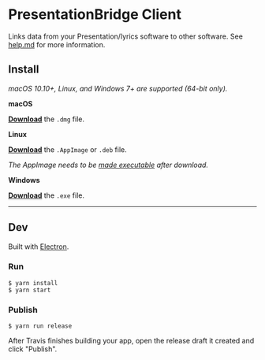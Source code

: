 # PresentationBridge Client

Links data from your Presentation/lyrics software to other software. See [help.md](help.md) for more information.

## Install

*macOS 10.10+, Linux, and Windows 7+ are supported (64-bit only).*

**macOS**

[**Download**](https://github.com/josephdadams/presentationbridge-client/releases/latest) the `.dmg` file.

**Linux**

[**Download**](https://github.com/josephdadams/presentationbridge-client/releases/latest) the `.AppImage` or `.deb` file.

*The AppImage needs to be [made executable](http://discourse.appimage.org/t/how-to-make-an-appimage-executable/80) after download.*

**Windows**

[**Download**](https://github.com/josephdadams/presentationbridge-client/releases/latest) the `.exe` file.


---


## Dev

Built with [Electron](https://electronjs.org).

### Run

```
$ yarn install
$ yarn start
```

### Publish

```
$ yarn run release
```

After Travis finishes building your app, open the release draft it created and click "Publish".
